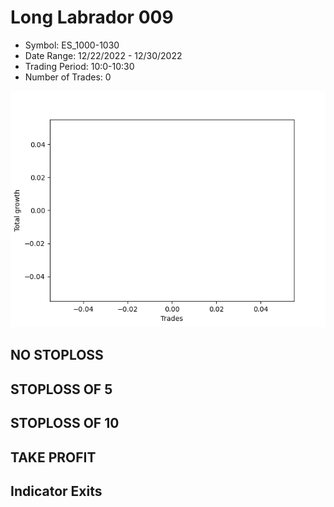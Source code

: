 # Long Labrador 009 
- Symbol: ES_1000-1030
- Date Range: 12/22/2022 - 12/30/2022
- Trading Period: 10:0-10:30
- Number of Trades: 0

![Plot](LongLabrador009ES_1000-1030.png)
## NO STOPLOSS














## STOPLOSS OF 5














## STOPLOSS OF 10














## TAKE PROFIT











## Indicator Exits


